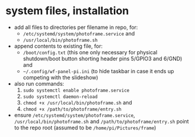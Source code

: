 # system files, installation
- add all files to directories per filename in repo, for:
    - `/etc/systemd/system/photoframe.service` and
    - `/usr/local/bin/photoframe.sh`
- append contents to existing file, for:
    - `/boot/config.txt` (this one only necessary for physical shutdown/boot button shorting header pins 5/GPIO3 and 6/GND) and
    - `~/.config/wf-panel-pi.ini` (to hide taskbar in case it ends up competing with the slideshow)
- also run commands:
    1. `sudo systemctl enable photoframe.service`
    2. `sudo systemctl daemon-reload`
    3. `chmod +x /usr/local/bin/photoframe.sh` and
    4. `chmod +x /path/to/photoframe/entry.sh`
 - ensure `/etc/systemd/system/photoframe.service`, `/usr/local/bin/photoframe.sh` and `/path/to/photoframe/entry.sh` point to the repo root (assumed to be `/home/pi/Pictures/frame`)

